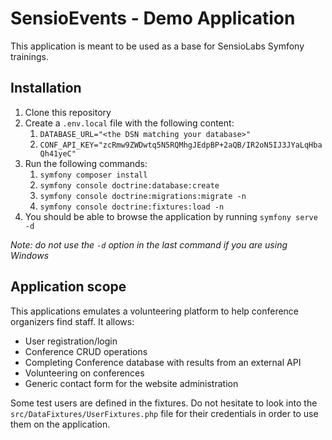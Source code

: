 # SensioEvents - Demo Application

This application is meant to be used as a base for SensioLabs Symfony trainings.

## Installation

1. Clone this repository
2. Create a `.env.local` file with the following content:
   1. `DATABASE_URL="<the DSN matching your database>"`
   2. `CONF_API_KEY="zcRmw9ZWDwtq5N5RQMhgJEdpBP+2aQB/IR2oN5IJ3JYaLqHbaQh41yeC"`
3. Run the following commands:
   1. `symfony composer install`
   2. `symfony console doctrine:database:create`
   3. `symfony console doctrine:migrations:migrate -n`
   4. `symfony console doctrine:fixtures:load -n`
4. You should be able to browse the application by running `symfony serve -d`

_Note: do not use the `-d` option in the last command if you are using Windows_

## Application scope

This applications emulates a volunteering platform to help conference organizers find staff.
It allows:
* User registration/login
* Conference CRUD operations
* Completing Conference database with results from an external API
* Volunteering on conferences
* Generic contact form for the website administration

Some test users are defined in the fixtures. Do not hesitate to look into the `src/DataFixtures/UserFixtures.php` file
for their credentials in order to use them on the application.
